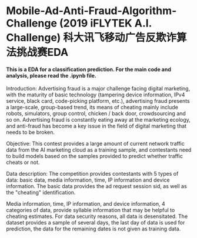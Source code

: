 # Mobile-Ad-Anti-Fraud-Algorithm-Challenge (2019 iFLYTEK A.I. Challenge)  科大讯飞移动广告反欺诈算法挑战赛EDA  

#### This is a EDA for a classification prediction. For the main code and analysis, please read the .ipynb file.

Introduction:
Advertising fraud is a major challenge facing digital marketing, with the maturity of basic technology (tampering device information, IPv4 service, black card, code-picking platform, etc.), advertising fraud presents a large-scale, group-based trend, its means of cheating mainly include robots, simulators, group control, chicken / back door, crowdsourcing and so on. Advertising fraud is constantly eating away at the marketing ecology, and anti-fraud has become a key issue in the field of digital marketing that needs to be broken.

Objective:
This contest provides a large amount of current network traffic data from the AI marketing cloud as a training sample, and contestants need to build models based on the samples provided to predict whether traffic cheats or not.

Data description:
The competition provides contestants with 5 types of data: basic data, media information, time, IP information and device information. The basic data provides the ad request session sid, as well as the "cheating" identification.

Media information, time, IP information, and device information, 4 categories of data, provide syllable information that may be helpful to cheating estimates. For data security reasons, all data is desensitated. The dataset provides a sample of several days, the last day of data is used for prediction, the data for the remaining dates is not given as training data.
